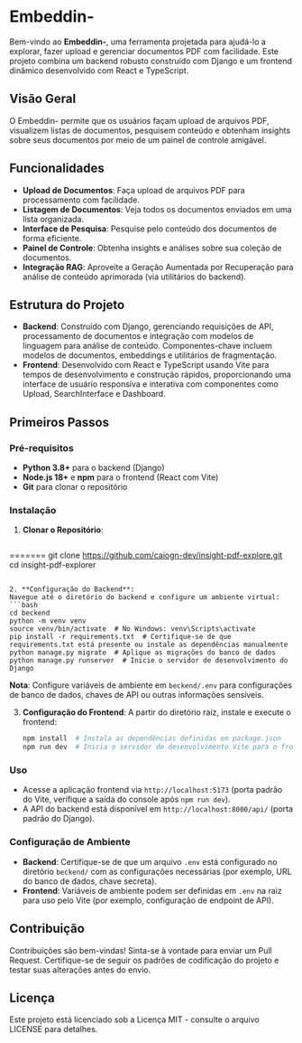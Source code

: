 # Embeddin-

Bem-vindo ao **Embeddin-**, uma ferramenta projetada para ajudá-lo a explorar, fazer upload e gerenciar documentos PDF com facilidade. Este projeto combina um backend robusto construído com Django e um frontend dinâmico desenvolvido com React e TypeScript.

## Visão Geral

O Embeddin- permite que os usuários façam upload de arquivos PDF, visualizem listas de documentos, pesquisem conteúdo e obtenham insights sobre seus documentos por meio de um painel de controle amigável.

## Funcionalidades

- **Upload de Documentos**: Faça upload de arquivos PDF para processamento com facilidade.
- **Listagem de Documentos**: Veja todos os documentos enviados em uma lista organizada.
- **Interface de Pesquisa**: Pesquise pelo conteúdo dos documentos de forma eficiente.
- **Painel de Controle**: Obtenha insights e análises sobre sua coleção de documentos.
- **Integração RAG**: Aproveite a Geração Aumentada por Recuperação para análise de conteúdo aprimorada (via utilitários do backend).

## Estrutura do Projeto

- **Backend**: Construído com Django, gerenciando requisições de API, processamento de documentos e integração com modelos de linguagem para análise de conteúdo. Componentes-chave incluem modelos de documentos, embeddings e utilitários de fragmentação.
- **Frontend**: Desenvolvido com React e TypeScript usando Vite para tempos de desenvolvimento e construção rápidos, proporcionando uma interface de usuário responsiva e interativa com componentes como Upload, SearchInterface e Dashboard.

## Primeiros Passos

### Pré-requisitos

- **Python 3.8+** para o backend (Django)
- **Node.js 18+** e **npm** para o frontend (React com Vite)
- **Git** para clonar o repositório

### Instalação

1. **Clonar o Repositório**:
   ```bash
=======
   git clone https://github.com/caiogn-dev/insight-pdf-explore.git
   cd insight-pdf-explorer
   ```

2. **Configuração do Backend**:
   Navegue até o diretório do backend e configure um ambiente virtual:
   ```bash
   cd beckend
   python -m venv venv
   source venv/bin/activate  # No Windows: venv\Scripts\activate
   pip install -r requirements.txt  # Certifique-se de que requirements.txt está presente ou instale as dependências manualmente
   python manage.py migrate  # Aplique as migrações do banco de dados
   python manage.py runserver  # Inicie o servidor de desenvolvimento do Django
   ```
   **Nota**: Configure variáveis de ambiente em `beckend/.env` para configurações de banco de dados, chaves de API ou outras informações sensíveis.

3. **Configuração do Frontend**:
   A partir do diretório raiz, instale e execute o frontend:
   ```bash
   npm install  # Instala as dependências definidas em package.json
   npm run dev  # Inicia o servidor de desenvolvimento Vite para o frontend React
   ```

### Uso

- Acesse a aplicação frontend via `http://localhost:5173` (porta padrão do Vite, verifique a saída do console após `npm run dev`).
- A API do backend está disponível em `http://localhost:8000/api/` (porta padrão do Django).

### Configuração de Ambiente

- **Backend**: Certifique-se de que um arquivo `.env` está configurado no diretório `beckend/` com as configurações necessárias (por exemplo, URL do banco de dados, chave secreta).
- **Frontend**: Variáveis de ambiente podem ser definidas em `.env` na raiz para uso pelo Vite (por exemplo, configuração de endpoint de API).

## Contribuição

Contribuições são bem-vindas! Sinta-se à vontade para enviar um Pull Request. Certifique-se de seguir os padrões de codificação do projeto e testar suas alterações antes do envio.

## Licença

Este projeto está licenciado sob a Licença MIT - consulte o arquivo LICENSE para detalhes.

